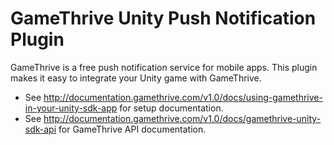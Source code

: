 GameThrive Unity Push Notification Plugin
====================================

GameThrive is a free push notification service for mobile apps. This plugin makes it easy to integrate your Unity game with GameThrive.

- See http://documentation.gamethrive.com/v1.0/docs/using-gamethrive-in-your-unity-sdk-app for setup documentation.
- See http://documentation.gamethrive.com/v1.0/docs/gamethrive-unity-sdk-api for GameThrive API documentation.